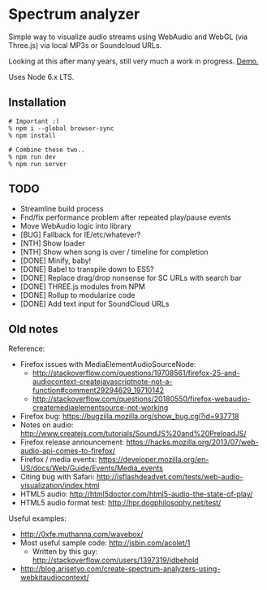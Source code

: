 # Spectrum analyzer

Simple way to visualize audio streams using WebAudio and WebGL (via Three.js) via local MP3s or Soundcloud URLs.

Looking at this after many years, still very much a work in progress. [Demo.](http://syncretinal.com/lab/spectrum_analyzer/)

Uses Node 6.x LTS.

## Installation

```
# Important :)
% npm i --global browser-sync
% npm install

# Combine these two..
% npm run dev
% npm run server
```

## TODO

- Streamline build process
- Fnd/fix performance problem after repeated play/pause events
- Move WebAudio logic into library
- [BUG] Fallback for IE/etc/whatever?
- [NTH] Show loader
- [NTH] Show when song is over / timeline for completion
- [DONE] Minify, baby!
- [DONE] Babel to transpile down to ES5?
- [DONE] Replace drag/drop nonsense for SC URLs with search bar
- [DONE] THREE.js modules from NPM
- [DONE] Rollup to modularize code
- [DONE] Add text input for SoundCloud URLs


## Old notes

Reference:

- Firefox issues with MediaElementAudioSourceNode:
    - http://stackoverflow.com/questions/19708561/firefox-25-and-audiocontext-createjavascriptnote-not-a-function#comment29294629_19710142
    - http://stackoverflow.com/questions/20180550/firefox-webaudio-createmediaelementsource-not-working
- Firefox bug: https://bugzilla.mozilla.org/show_bug.cgi?id=937718
- Notes on audio: http://www.createjs.com/tutorials/SoundJS%20and%20PreloadJS/
- Firefox release announcement: https://hacks.mozilla.org/2013/07/web-audio-api-comes-to-firefox/
- Firefox / media events: https://developer.mozilla.org/en-US/docs/Web/Guide/Events/Media_events
- Citing bug with Safari: http://isflashdeadyet.com/tests/web-audio-visualization/index.html
- HTML5 audio: http://html5doctor.com/html5-audio-the-state-of-play/
- HTML5 audio format test: http://hpr.dogphilosophy.net/test/

Useful examples:

- http://0xfe.muthanna.com/wavebox/
- Most useful sample code: http://jsbin.com/acolet/1
    - Written by this guy: http://stackoverflow.com/users/1397319/idbehold
- http://blog.arisetyo.com/create-spectrum-analyzers-using-webkitaudiocontext/

